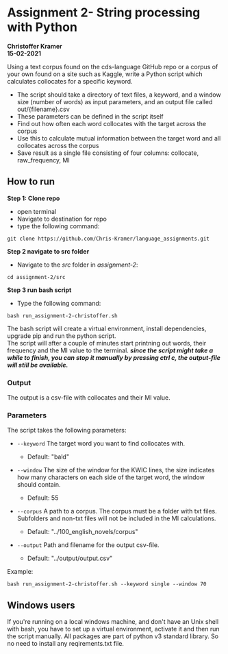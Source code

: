 # Assignment 2- String processing with Python
**Christoffer Kramer**  
**15-02-2021**  

Using a text corpus found on the cds-language GitHub repo or a corpus of your own found on a site such as Kaggle, write a Python script which calculates collocates for a specific keyword.

- The script should take a directory of text files, a keyword, and a window size (number of words) as input parameters, and an output file called out/{filename}.csv
- These parameters can be defined in the script itself
- Find out how often each word collocates with the target across the corpus
- Use this to calculate mutual information between the target word and all collocates across the corpus
- Save result as a single file consisting of four columns: collocate, raw_frequency, MI

## How to run

**Step 1: Clone repo**
- open terminal
- Navigate to destination for repo
- type the following command:  
```console
git clone https://github.com/Chris-Kramer/language_assignments.git
```  
**Step 2 navigate to src folder**
- Navigate to the _src_ folder in _assignment-2_:  
```console
cd assignment-2/src
```   
**Step 3 run bash script**
- Type the following command:  
```console
bash run_assignment-2-christoffer.sh
```
The bash script will create a virtual environment, install dependencies, upgrade pip and run the python script.  
The script will after a couple of minutes start printning out words, their frequency and the MI value to the terminal. 
**_since the script might take a while to finish, you can stop it manually by pressing ctrl c, the output-file will still be available._** 

### Output
The output is a csv-file with collocates and their MI value.  

### Parameters
The script takes the following parameters:  
- `--keyword` The target word you want to find collocates with.  
    - Default: "bald"  
- `--window` The size of the window for the KWIC lines, the size indicates how many characters on each side of the target word, the window should contain.  
    - Default: 55  

- `--corpus` A path to a corpus. The corpus must be a folder with txt files. Subfolders and non-txt files will not be included in the MI calculations.  
    - Default: "../100_english_novels/corpus"  
- `--output` Path and filename for the output csv-file.  
    - Default: "../output/output.csv"  

Example:  
```console
bash run_assignment-2-christoffer.sh --keyword single --window 70
```

## Windows users
If you're running on a local windows machine, and don't have an Unix shell with bash, you have to set up a virtual environment, activate it and then run the script manually. All packages are part of python v3 standard library. So no need to install any reqirements.txt file. 